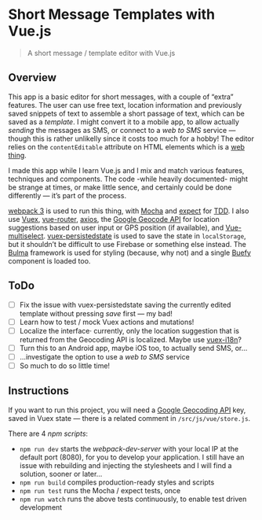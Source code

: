 # Short Message Templates with Vue.js

> A short message / template editor with Vue.js

## Overview
This app is a basic editor for short messages, with a couple of “extra” features. The user can use free text, location information and previously saved snippets of text to assemble a short passage of text, which can be saved as a _template_. I might convert it to a mobile app, to allow actually _sending_ the messages as SMS, or connect to a _web to SMS_ service — though this is rather unlikelly since it costs too much for a hobby! The editor relies on the `contentEditable` attribute on HTML elements which is a [web thing](https://developer.mozilla.org/en-US/docs/Web/Guide/HTML/Editable_content).

I made this app while I learn Vue.js and I mix and match various features, techniques and components. The code -while heavily documented- might be strange at times, or make little sence, and certainly could be done differently — it’s part of the process.

[webpack 3](https://webpack.js.org/) is used to run this thing, with [Mocha](https://mochajs.org/) and [expect](https://facebook.github.io/jest/docs/en/expect.html) for [TDD](https://en.wikipedia.org/wiki/Test-driven_development). I also use [Vuex](https://vuex.vuejs.org/en/), [vue-router](https://router.vuejs.org/en/), [axios](https://github.com/axios/axios), the [Google Geocode API](https://developers.google.com/maps/documentation/geocoding/start) for location suggestions based on user input or GPS position (if available), and [Vue-multiselect](https://vue-multiselect.js.org/). [vuex-persistedstate](https://github.com/robinvdvleuten/vuex-persistedstate) is used to save the state in `localStorage`, but it shouldn’t be difficult to use Firebase or something else instead. The [Bulma](https://bulma.io/) framework is used for styling (because, why not) and a single [Buefy](https://buefy.github.io/#/) component is loaded too.

## ToDo
- [ ] Fix the issue with vuex-persistedstate saving the currently edited template without pressing _save_ first — my bad!
- [ ] Learn how to test / mock Vuex actions and mutations!
- [ ] Localize the interface· currently, only the location suggestion that is returned from the Geocoding API is localized. Maybe use [vuex-i18n](https://github.com/dkfbasel/vuex-i18n)?
- [ ] Turn this to an Android app, maybe iOS too, to actually send SMS, or…
- [ ] …investigate the option to use a _web to SMS_ service
- [ ] So much to do so little time!

## Instructions
If you want to run this project, you will need a [Google Geocoding API](https://developers.google.com/maps/documentation/geocoding/start#get-a-key) key, saved in Vuex state — there is a related comment in `/src/js/vue/store.js`.

There are 4 _npm scripts_:
* `npm run dev` starts the _webpack-dev-server_ with your local IP at the default port (8080), for you to develop your application. I still have an issue with rebuilding and injecting the stylesheets and I will find a solution, sooner or later…
* `npm run build` compiles production-ready styles and scripts
* `npm run test` runs the Mocha / expect tests, once
* `npm run watch` runs the above tests continuously, to enable test driven development
